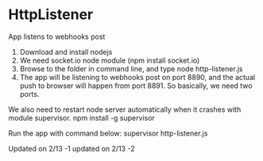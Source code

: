 # HttpListener
App listens to webhooks post

1. Download and install nodejs
2. We need socket.io node module (npm install socket.io)
3. Browse to the folder in command line, and type
    node http-listener.js
4. The app will be listening to webhooks post on port 8890, and the actual push to browser will happen from port 8891. So basically, we need two ports. 

We also need to restart node server automatically when it crashes with module supervisor.
npm install -g supervisor

Run the app with command below:
supervisor http-listener.js

Updated on 2/13 -1
updated on 2/13 -2
